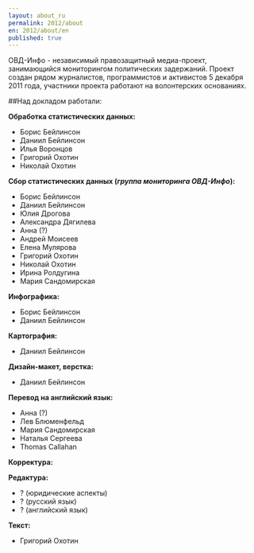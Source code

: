 ```yaml
---
layout: about_ru
permalink: 2012/about
en: 2012/about/en
published: true
---
```


ОВД-Инфо - независимый правозащитный медиа-проект, занимающийся мониторингом политических задержаний. Проект создан рядом журналистов, программистов и активистов 5 декабря 2011 года, участники проекта работают на волонтерских основаниях.  

##Над докладом работали:

**Обработка статистических данных:**

* Борис Бейлинсон
* Даниил Бейлинсон
* Илья Воронцов
* Григорий Охотин
* Николай Охотин

**Сбор статистических данных (*группа мониторинга ОВД-Инфо*):**

* Борис Бейлинсон
* Даниил Бейлинсон
* Юлия Дрогова
* Александра Дягилева
* Анна (?)
* Андрей Моисеев
* Елена Мулярова
* Григорий Охотин
* Николай Охотин
* Ирина Ролдугина
* Мария Сандомирская

**Инфографика:**

* Борис Бейлинсон
* Даниил Бейлинсон

**Картография:**

* Даниил Бейлинсон

**Дизайн-макет, верстка:**

* Даниил Бейлинсон 

**Перевод на английский язык:**

* Анна (?)
* Лев Блюменфельд
* Мария Сандомирская
* Наталья Сергеева
* Thomas Callahan

**Корректура:**

**Редактура:**

* ? (юридические аспекты)
* ? (русский язык)
* ? (английский язык) 

**Текст:**

* Григорий Охотин